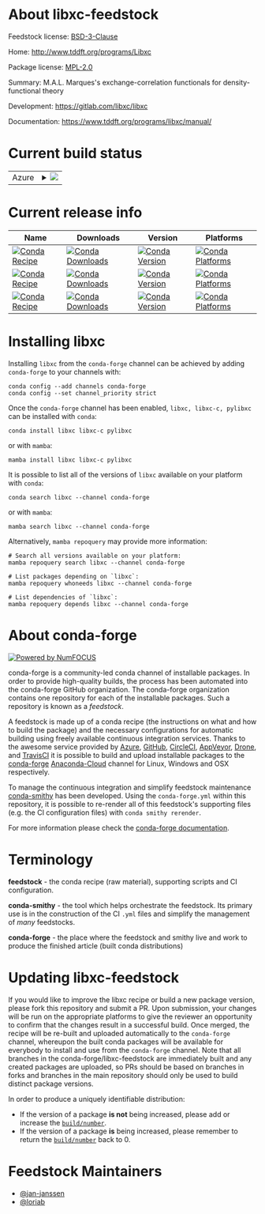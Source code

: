 About libxc-feedstock
=====================

Feedstock license: [BSD-3-Clause](https://github.com/conda-forge/libxc-feedstock/blob/main/LICENSE.txt)

Home: http://www.tddft.org/programs/Libxc

Package license: [MPL-2.0](https://opensource.org/licenses/MPL-2.0)

Summary: M.A.L. Marques's exchange-correlation functionals for density-functional theory

Development: https://gitlab.com/libxc/libxc

Documentation: https://www.tddft.org/programs/libxc/manual/

Current build status
====================


<table>
    
  <tr>
    <td>Azure</td>
    <td>
      <details>
        <summary>
          <a href="https://dev.azure.com/conda-forge/feedstock-builds/_build/latest?definitionId=6303&branchName=main">
            <img src="https://dev.azure.com/conda-forge/feedstock-builds/_apis/build/status/libxc-feedstock?branchName=main">
          </a>
        </summary>
        <table>
          <thead><tr><th>Variant</th><th>Status</th></tr></thead>
          <tbody><tr>
              <td>linux_64_c_compiler_version10cuda_compiler_version11.1fortran_compiler_version10</td>
              <td>
                <a href="https://dev.azure.com/conda-forge/feedstock-builds/_build/latest?definitionId=6303&branchName=main">
                  <img src="https://dev.azure.com/conda-forge/feedstock-builds/_apis/build/status/libxc-feedstock?branchName=main&jobName=linux&configuration=linux%20linux_64_c_compiler_version10cuda_compiler_version11.1fortran_compiler_version10" alt="variant">
                </a>
              </td>
            </tr><tr>
              <td>linux_64_c_compiler_version10cuda_compiler_version11.2fortran_compiler_version10</td>
              <td>
                <a href="https://dev.azure.com/conda-forge/feedstock-builds/_build/latest?definitionId=6303&branchName=main">
                  <img src="https://dev.azure.com/conda-forge/feedstock-builds/_apis/build/status/libxc-feedstock?branchName=main&jobName=linux&configuration=linux%20linux_64_c_compiler_version10cuda_compiler_version11.2fortran_compiler_version10" alt="variant">
                </a>
              </td>
            </tr><tr>
              <td>linux_64_c_compiler_version12cuda_compiler_versionNonefortran_compiler_version12</td>
              <td>
                <a href="https://dev.azure.com/conda-forge/feedstock-builds/_build/latest?definitionId=6303&branchName=main">
                  <img src="https://dev.azure.com/conda-forge/feedstock-builds/_apis/build/status/libxc-feedstock?branchName=main&jobName=linux&configuration=linux%20linux_64_c_compiler_version12cuda_compiler_versionNonefortran_compiler_version12" alt="variant">
                </a>
              </td>
            </tr><tr>
              <td>linux_64_c_compiler_version9cuda_compiler_version11.0fortran_compiler_version9</td>
              <td>
                <a href="https://dev.azure.com/conda-forge/feedstock-builds/_build/latest?definitionId=6303&branchName=main">
                  <img src="https://dev.azure.com/conda-forge/feedstock-builds/_apis/build/status/libxc-feedstock?branchName=main&jobName=linux&configuration=linux%20linux_64_c_compiler_version9cuda_compiler_version11.0fortran_compiler_version9" alt="variant">
                </a>
              </td>
            </tr><tr>
              <td>linux_aarch64_c_compiler_version12cuda_compiler_versionNonefortran_compiler_version12</td>
              <td>
                <a href="https://dev.azure.com/conda-forge/feedstock-builds/_build/latest?definitionId=6303&branchName=main">
                  <img src="https://dev.azure.com/conda-forge/feedstock-builds/_apis/build/status/libxc-feedstock?branchName=main&jobName=linux&configuration=linux%20linux_aarch64_c_compiler_version12cuda_compiler_versionNonefortran_compiler_version12" alt="variant">
                </a>
              </td>
            </tr><tr>
              <td>linux_ppc64le_c_compiler_version12cuda_compiler_versionNonefortran_compiler_version12</td>
              <td>
                <a href="https://dev.azure.com/conda-forge/feedstock-builds/_build/latest?definitionId=6303&branchName=main">
                  <img src="https://dev.azure.com/conda-forge/feedstock-builds/_apis/build/status/libxc-feedstock?branchName=main&jobName=linux&configuration=linux%20linux_ppc64le_c_compiler_version12cuda_compiler_versionNonefortran_compiler_version12" alt="variant">
                </a>
              </td>
            </tr><tr>
              <td>osx_64</td>
              <td>
                <a href="https://dev.azure.com/conda-forge/feedstock-builds/_build/latest?definitionId=6303&branchName=main">
                  <img src="https://dev.azure.com/conda-forge/feedstock-builds/_apis/build/status/libxc-feedstock?branchName=main&jobName=osx&configuration=osx%20osx_64_" alt="variant">
                </a>
              </td>
            </tr><tr>
              <td>osx_arm64</td>
              <td>
                <a href="https://dev.azure.com/conda-forge/feedstock-builds/_build/latest?definitionId=6303&branchName=main">
                  <img src="https://dev.azure.com/conda-forge/feedstock-builds/_apis/build/status/libxc-feedstock?branchName=main&jobName=osx&configuration=osx%20osx_arm64_" alt="variant">
                </a>
              </td>
            </tr><tr>
              <td>win_64_cuda_compiler_versionNone</td>
              <td>
                <a href="https://dev.azure.com/conda-forge/feedstock-builds/_build/latest?definitionId=6303&branchName=main">
                  <img src="https://dev.azure.com/conda-forge/feedstock-builds/_apis/build/status/libxc-feedstock?branchName=main&jobName=win&configuration=win%20win_64_cuda_compiler_versionNone" alt="variant">
                </a>
              </td>
            </tr>
          </tbody>
        </table>
      </details>
    </td>
  </tr>
</table>

Current release info
====================

| Name | Downloads | Version | Platforms |
| --- | --- | --- | --- |
| [![Conda Recipe](https://img.shields.io/badge/recipe-libxc-green.svg)](https://anaconda.org/conda-forge/libxc) | [![Conda Downloads](https://img.shields.io/conda/dn/conda-forge/libxc.svg)](https://anaconda.org/conda-forge/libxc) | [![Conda Version](https://img.shields.io/conda/vn/conda-forge/libxc.svg)](https://anaconda.org/conda-forge/libxc) | [![Conda Platforms](https://img.shields.io/conda/pn/conda-forge/libxc.svg)](https://anaconda.org/conda-forge/libxc) |
| [![Conda Recipe](https://img.shields.io/badge/recipe-libxc--c-green.svg)](https://anaconda.org/conda-forge/libxc-c) | [![Conda Downloads](https://img.shields.io/conda/dn/conda-forge/libxc-c.svg)](https://anaconda.org/conda-forge/libxc-c) | [![Conda Version](https://img.shields.io/conda/vn/conda-forge/libxc-c.svg)](https://anaconda.org/conda-forge/libxc-c) | [![Conda Platforms](https://img.shields.io/conda/pn/conda-forge/libxc-c.svg)](https://anaconda.org/conda-forge/libxc-c) |
| [![Conda Recipe](https://img.shields.io/badge/recipe-pylibxc-green.svg)](https://anaconda.org/conda-forge/pylibxc) | [![Conda Downloads](https://img.shields.io/conda/dn/conda-forge/pylibxc.svg)](https://anaconda.org/conda-forge/pylibxc) | [![Conda Version](https://img.shields.io/conda/vn/conda-forge/pylibxc.svg)](https://anaconda.org/conda-forge/pylibxc) | [![Conda Platforms](https://img.shields.io/conda/pn/conda-forge/pylibxc.svg)](https://anaconda.org/conda-forge/pylibxc) |

Installing libxc
================

Installing `libxc` from the `conda-forge` channel can be achieved by adding `conda-forge` to your channels with:

```
conda config --add channels conda-forge
conda config --set channel_priority strict
```

Once the `conda-forge` channel has been enabled, `libxc, libxc-c, pylibxc` can be installed with `conda`:

```
conda install libxc libxc-c pylibxc
```

or with `mamba`:

```
mamba install libxc libxc-c pylibxc
```

It is possible to list all of the versions of `libxc` available on your platform with `conda`:

```
conda search libxc --channel conda-forge
```

or with `mamba`:

```
mamba search libxc --channel conda-forge
```

Alternatively, `mamba repoquery` may provide more information:

```
# Search all versions available on your platform:
mamba repoquery search libxc --channel conda-forge

# List packages depending on `libxc`:
mamba repoquery whoneeds libxc --channel conda-forge

# List dependencies of `libxc`:
mamba repoquery depends libxc --channel conda-forge
```


About conda-forge
=================

[![Powered by
NumFOCUS](https://img.shields.io/badge/powered%20by-NumFOCUS-orange.svg?style=flat&colorA=E1523D&colorB=007D8A)](https://numfocus.org)

conda-forge is a community-led conda channel of installable packages.
In order to provide high-quality builds, the process has been automated into the
conda-forge GitHub organization. The conda-forge organization contains one repository
for each of the installable packages. Such a repository is known as a *feedstock*.

A feedstock is made up of a conda recipe (the instructions on what and how to build
the package) and the necessary configurations for automatic building using freely
available continuous integration services. Thanks to the awesome service provided by
[Azure](https://azure.microsoft.com/en-us/services/devops/), [GitHub](https://github.com/),
[CircleCI](https://circleci.com/), [AppVeyor](https://www.appveyor.com/),
[Drone](https://cloud.drone.io/welcome), and [TravisCI](https://travis-ci.com/)
it is possible to build and upload installable packages to the
[conda-forge](https://anaconda.org/conda-forge) [Anaconda-Cloud](https://anaconda.org/)
channel for Linux, Windows and OSX respectively.

To manage the continuous integration and simplify feedstock maintenance
[conda-smithy](https://github.com/conda-forge/conda-smithy) has been developed.
Using the ``conda-forge.yml`` within this repository, it is possible to re-render all of
this feedstock's supporting files (e.g. the CI configuration files) with ``conda smithy rerender``.

For more information please check the [conda-forge documentation](https://conda-forge.org/docs/).

Terminology
===========

**feedstock** - the conda recipe (raw material), supporting scripts and CI configuration.

**conda-smithy** - the tool which helps orchestrate the feedstock.
                   Its primary use is in the construction of the CI ``.yml`` files
                   and simplify the management of *many* feedstocks.

**conda-forge** - the place where the feedstock and smithy live and work to
                  produce the finished article (built conda distributions)


Updating libxc-feedstock
========================

If you would like to improve the libxc recipe or build a new
package version, please fork this repository and submit a PR. Upon submission,
your changes will be run on the appropriate platforms to give the reviewer an
opportunity to confirm that the changes result in a successful build. Once
merged, the recipe will be re-built and uploaded automatically to the
`conda-forge` channel, whereupon the built conda packages will be available for
everybody to install and use from the `conda-forge` channel.
Note that all branches in the conda-forge/libxc-feedstock are
immediately built and any created packages are uploaded, so PRs should be based
on branches in forks and branches in the main repository should only be used to
build distinct package versions.

In order to produce a uniquely identifiable distribution:
 * If the version of a package **is not** being increased, please add or increase
   the [``build/number``](https://docs.conda.io/projects/conda-build/en/latest/resources/define-metadata.html#build-number-and-string).
 * If the version of a package **is** being increased, please remember to return
   the [``build/number``](https://docs.conda.io/projects/conda-build/en/latest/resources/define-metadata.html#build-number-and-string)
   back to 0.

Feedstock Maintainers
=====================

* [@jan-janssen](https://github.com/jan-janssen/)
* [@loriab](https://github.com/loriab/)

